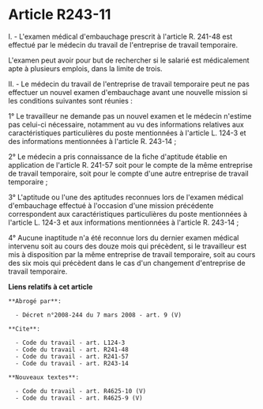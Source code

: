 # Article R243-11

I. - L'examen médical d'embauchage prescrit à l'article R. 241-48 est effectué par le médecin du travail de l'entreprise de
travail temporaire.

L'examen peut avoir pour but de rechercher si le salarié est médicalement apte à plusieurs emplois, dans la limite de trois.

II. - Le médecin du travail de l'entreprise de travail temporaire peut ne pas effectuer un nouvel examen d'embauchage avant
une nouvelle mission si les conditions suivantes sont réunies :

1° Le travailleur ne demande pas un nouvel examen et le médecin n'estime pas celui-ci nécessaire, notamment au vu des
informations relatives aux caractéristiques particulières du poste mentionnées à l'article L. 124-3 et des informations
mentionnées à l'article R. 243-14 ;

2° Le médecin a pris connaissance de la fiche d'aptitude établie en application de l'article R. 241-57 soit pour le compte de
la même entreprise de travail temporaire, soit pour le compte d'une autre entreprise de travail temporaire ;

3° L'aptitude ou l'une des aptitudes reconnues lors de l'examen médical d'embauchage effectué à l'occasion d'une mission
précédente correspondent aux caractéristiques particulières du poste mentionnées à l'article L. 124-3 et aux informations
mentionnées à l'article R. 243-14 ;

4° Aucune inaptitude n'a été reconnue lors du dernier examen médical intervenu soit au cours des douze mois qui précèdent, si
le travailleur est mis à disposition par la même entreprise de travail temporaire, soit au cours des six mois qui précèdent
dans le cas d'un changement d'entreprise de travail temporaire.

**Liens relatifs à cet article**

	**Abrogé par**:

	  - Décret n°2008-244 du 7 mars 2008 - art. 9 (V)

	**Cite**:

	  - Code du travail - art. L124-3
	  - Code du travail - art. R241-48
	  - Code du travail - art. R241-57
	  - Code du travail - art. R243-14

	**Nouveaux textes**:

	  - Code du travail - art. R4625-10 (V)
	  - Code du travail - art. R4625-9 (V)
